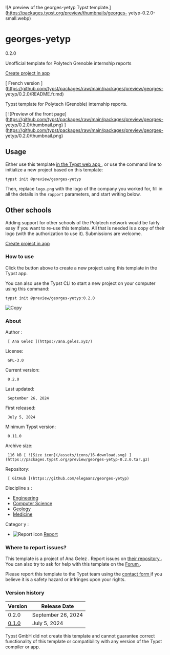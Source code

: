![A preview of the georges-yetyp Typst
template.](https://packages.typst.org/preview/thumbnails/georges-
yetyp-0.2.0-small.webp)

#  georges-yetyp

0.2.0

Unofficial template for Polytech Grenoble internship reports

[ Create project in app ](/app?template=georges-yetyp&version=0.2.0)

[ French version
](https://github.com/typst/packages/raw/main/packages/preview/georges-
yetyp/0.2.0/README.fr.md)

Typst template for Polytech (Grenoble) internship reports.

[ ![Preview of the front
page](https://github.com/typst/packages/raw/main/packages/preview/georges-
yetyp/0.2.0/thumbnail.png)
](https://github.com/typst/packages/raw/main/packages/preview/georges-
yetyp/0.2.0/thumbnail.png)

##  Usage

Either use this template [ in the Typst web app
](https://typst.app/?template=georges-yetyp&version=0.1.0) , or use the
command line to initialize a new project based on this template:

    
    
    typst init @preview/georges-yetyp
    

Then, replace ` logo.png ` with the logo of the company you worked for, fill
in all the details in the ` rapport ` parameters, and start writing below.

##  Other schools

Adding support for other schools of the Polytech network would be fairly easy
if you want to re-use this template. All that is needed is a copy of their
logo (with the authorization to use it). Submissions are welcome.

[ Create project in app ](/app?template=georges-yetyp&version=0.2.0)

###  How to use

Click the button above to create a new project using this template in the
Typst app.

You can also use the Typst CLI to start a new project on your computer using
this command:

    
    
    typst init @preview/georges-yetyp:0.2.0

![Copy](/assets/icons/16-copy.svg)

###  About

Author  :

     [ Ana Gelez ](https://ana.gelez.xyz/)
License:

     GPL-3.0 
Current version:

     0.2.0 
Last updated:

     September 26, 2024 
First released:

     July 5, 2024 
Minimum Typst version:

     0.11.0 
Archive size:

     116 kB [ ![Size icon](/assets/icons/16-download.svg) ](https://packages.typst.org/preview/georges-yetyp-0.2.0.tar.gz)
Repository:

     [ GitHub ](https://github.com/elegaanz/georges-yetyp)
Discipline  s  :

    

  * [ Engineering ](https://typst.app/universe/search/?discipline=engineering)
  * [ Computer Science ](https://typst.app/universe/search/?discipline=computer-science)
  * [ Geology ](https://typst.app/universe/search/?discipline=geology)
  * [ Medicine ](https://typst.app/universe/search/?discipline=medicine)

Categor  y  :

    

  * ![Report icon](/assets/icons/16-speak.svg) [ Report ](https://typst.app/universe/search/?category=report)

###  Where to report issues?

This  template  is a project of  Ana Gelez  .  Report issues on  [ their
repository ](https://github.com/elegaanz/georges-yetyp) .  You can also try to
ask for help with this  template  on the  [ Forum ](https://forum.typst.app) .

Please report this  template  to the Typst team using the  [ contact form
](https://typst.app/contact) if you believe it is a safety hazard or infringes
upon your rights.

###  Version history

Version  |  Release Date   
---|---  
0.2.0  |  September 26, 2024   
[ 0.1.0 ](https://typst.app/universe/package/georges-yetyp/0.1.0/) |  July 5, 2024   
  
Typst GmbH did not create this  template  and cannot guarantee correct
functionality of this  template  or compatibility with any version of the
Typst compiler or app.

